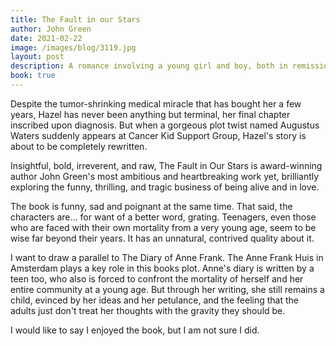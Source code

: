 ```yaml
---
title: The Fault in our Stars
author: John Green
date: 2021-02-22
image: /images/blog/3119.jpg
layout: post
description: A romance involving a young girl and boy, both in remission from cancer, told from the perspective of the girl Hazel
book: true
---
```


Despite the tumor-shrinking medical miracle that has bought her a few years, Hazel has never been anything but terminal, her final chapter inscribed upon diagnosis. But when a gorgeous plot twist named Augustus Waters suddenly appears at Cancer Kid Support Group, Hazel's story is about to be completely rewritten.

Insightful, bold, irreverent, and raw, The Fault in Our Stars is award-winning author John Green's most ambitious and heartbreaking work yet, brilliantly exploring the funny, thrilling, and tragic business of being alive and in love.

The book is funny, sad and poignant at the same time. That said, the characters are... for want of a better word, grating. Teenagers, even those who are faced with their own mortality from a very young age, seem to be wise far beyond their years. It has an unnatural, contrived quality about it.

I want to draw a parallel to The Diary of Anne Frank. The Anne Frank Huis in Amsterdam plays a key role in this books plot. Anne's diary is written by a teen too, who also is forced to confront the mortality of herself and her entire community at a young age. But through her writing, she still remains a child, evinced by her ideas and her petulance, and the feeling that the adults just don't treat her thoughts with the gravity they should be.

I would like to say I enjoyed the book, but I am not sure I did.
